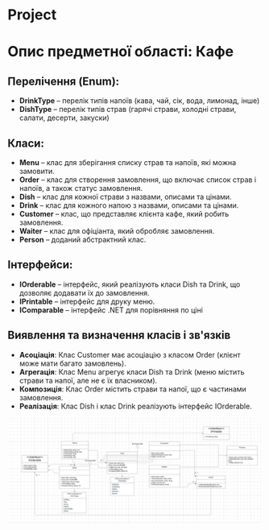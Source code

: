 # Project
# Опис предметної області: Кафе

## Перелічення (Enum):
- **DrinkType** – перелік типів напоїв (кава, чай, сік, вода, лимонад, інше)
- **DishType** – перелік типів страв (гарячі страви, холодні страви, салати, десерти, закуски)

## Класи:
- **Menu** – клас для зберігання списку страв та напоїв, які можна замовити.
- **Order** – клас для створення замовлення, що включає список страв і напоїв, а також статус замовлення.
- **Dish** – клас для кожної страви з назвами, описами та цінами.
- **Drink** – клас для кожного напою з назвами, описами та цінами.
- **Customer** – клас, що представляє клієнта кафе, який робить замовлення.
- **Waiter** – клас для офіціанта, який обробляє замовлення.
- **Person** – доданий абстрактний клас.

## Інтерфейси:
- **IOrderable** – інтерфейс, який реалізують класи Dish та Drink, що дозволяє додавати їх до замовлення.
- **IPrintable** – інтерфейс для друку меню.
- **IComparable** – інтерфейс .NET для порівняння по ціні

## Виявлення та визначення класів і зв'язків
- **Асоціація**: Клас Customer має асоціацію з класом Order (клієнт може мати багато замовлень).
- **Агрегація**: Клас Menu агрегує класи Dish та Drink (меню містить страви та напої, але не є їх власником).
- **Композиція**: Клас Order містить страви та напої, що є частинами замовлення.
- **Реалізація**: Клас Dish і клас Drink реалізують інтерфейс IOrderable.

![Рисунок 1 – Детальне проєктування елементів моделі предметної області](Діаграма.png)
